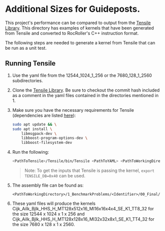 # Additional Sizes for Guideposts. 

This project's performance can be compared to output from the [Tensile Library](https://github.com/ROCmSoftwarePlatform/Tensile).  This directory has examples of kernels that have been generated from Tensile and converted to RocRoller's C++ instruction format.

The following steps are needed to generate a kernel from Tensile that can be run as a unit test.

## Running Tensile

1. Use the yaml file from the 12544_1024_1_256 or the 7680_128_1_2560 subdirectories.

2. Clone the [Tensile Library](https://github.com/ROCmSoftwarePlatform/Tensile). Be sure to checkout the commit hash included as a comment in the yaml files contained in the directories mentioned in 1.

3. Make sure you have the necessary requirements for Tensile (dependencies are listed [here](https://github.com/ROCmSoftwarePlatform/Tensile/wiki/Dependencies)):

    ```bash
    sudo apt update && \
    sudo apt install \
        libmsgpack-dev \
        libboost-program-options-dev \
        libboost-filesystem-dev
    ```

4. Run the following:

    ```bash
    <PathToTensile>/Tensile/bin/Tensile <PathToYAML> <PathToWorkingDirectory>
    ```

    > Note:
    > To get the inputs that Tensile is passing the kernel, `export TENSILE_DB=0x40` can be used.

5. The assembly file can be found as:

    ```
    <PathToWorkingDirectory>/1_BenchmarkProblems/<Identifier>/00_Final/source/build_tmp/SOURCE/assembly/<KernelIdentifier>.s
    ```

6. These yaml files will produce the kernels Cijk_Ailk_Bjlk_HHS_H_MT128x512x16_MI16x16x4x4_SE_K1_TT8_32 for the size 12544 x 1024 x 1 x 256 and 
Cijk_Ailk_Bjlk_HHS_H_MT128x128x16_MI32x32x8x1_SE_K1_TT4_32 for the size 7680 x 128 x 1 x 2560.
